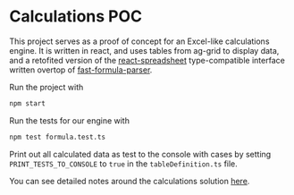 # Calculations POC

This project serves as a proof of concept for an Excel-like calculations engine. It is written in react, and uses tables from ag-grid to display data, and a retofited version of the [react-spreadsheet](https://github.com/iddan/react-spreadsheet) type-compatible interface written overtop of [fast-formula-parser](https://github.com/iddan/fast-formula-parser).

Run the project with

```bash
npm start
```

Run the tests for our engine with

```bash
npm test formula.test.ts
```

Print out all calculated data as test to the console with cases by setting `PRINT_TESTS_TO_CONSOLE` to `true` in the `tableDefinition.ts` file.

You can see detailed notes around the calculations solution [here](./src/calc-engine/README.md).
